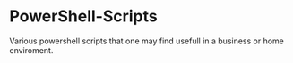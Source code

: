 # PowerShell-Scripts
Various powershell scripts that one may find usefull in a business or home enviroment.
